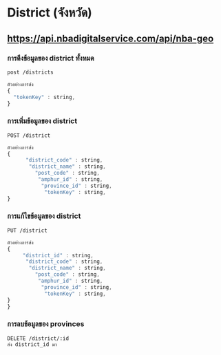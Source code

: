 # District (จังหวัด)

## https://api.nbadigitalservice.com/api/nba-geo

### การดึงข้อมูลของ district ทั้งหมด

```http
post /districts
```

```javascript
ตัวอย่างการส่ง
{
  "tokenKey" : string,
}
```

### การเพิ่มข้อมูลของ district

```http
POST /district
```

```javascript
ตัวอย่างการส่ง
{
      "district_code" : string,
       "district_name" : string,
         "post_code" : string,
          "amphur_id" : string,
           "province_id" : string,
            "tokenKey" : string,
}
```

### การแก้ไขข้อมูลของ district

```http
PUT /district
```

```javascript
ตัวอย่างการส่ง
{
     "district_id" : string,
      "district_code" : string,
       "district_name" : string,
         "post_code" : string,
          "amphur_id" : string,
           "province_id" : string,
            "tokenKey" : string,
}
}
```

### การลบข้อมูลของ provinces

```http
DELETE /district/:id
ส่ง district_id มา
```


